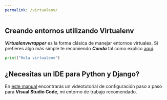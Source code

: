 ```yaml
---
permalink: /virtualenv/
---
```


## Creando entornos utilizando Virtualenv

***Virtualenvwrapper*** es la forma clásica de manejar entornos virtuales. Si prefieres algo más simple te recomiendo ***Conda*** tal como explico [aquí](../).

```python
print("Hola virtualenv")
```

## ¿Necesitas un IDE para Python y Django?

En [este manual](./visualstudiocode) encontrarás un videotutorial de configuración paso a paso para **Visual Studio Code**, mi entorno de trabajo recomendado.

